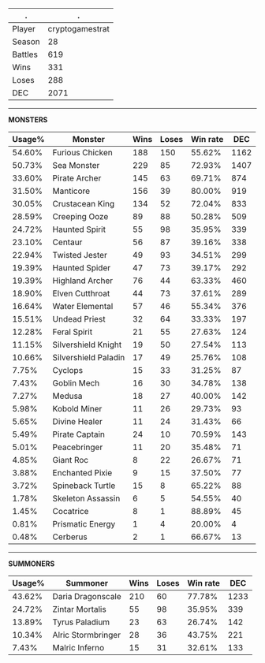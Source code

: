 .|.
|-|-
Player|cryptogamestrat
Season|28
Battles|619
Wins|331
Loses|288
DEC|2071

---
**MONSTERS**

Usage%|Monster|Wins|Loses|Win rate|DEC|
-|-|-|-|-|-|
54.60%|Furious Chicken|188|150|55.62%|1162|
50.73%|Sea Monster|229|85|72.93%|1407|
33.60%|Pirate Archer|145|63|69.71%|874|
31.50%|Manticore|156|39|80.00%|919|
30.05%|Crustacean King|134|52|72.04%|833|
28.59%|Creeping Ooze|89|88|50.28%|509|
24.72%|Haunted Spirit|55|98|35.95%|339|
23.10%|Centaur|56|87|39.16%|338|
22.94%|Twisted Jester|49|93|34.51%|299|
19.39%|Haunted Spider|47|73|39.17%|292|
19.39%|Highland Archer|76|44|63.33%|460|
18.90%|Elven Cutthroat|44|73|37.61%|289|
16.64%|Water Elemental|57|46|55.34%|376|
15.51%|Undead Priest|32|64|33.33%|197|
12.28%|Feral Spirit|21|55|27.63%|124|
11.15%|Silvershield Knight|19|50|27.54%|113|
10.66%|Silvershield Paladin|17|49|25.76%|108|
7.75%|Cyclops|15|33|31.25%|87|
7.43%|Goblin Mech|16|30|34.78%|138|
7.27%|Medusa|18|27|40.00%|142|
5.98%|Kobold Miner|11|26|29.73%|93|
5.65%|Divine Healer|11|24|31.43%|66|
5.49%|Pirate Captain|24|10|70.59%|143|
5.01%|Peacebringer|11|20|35.48%|71|
4.85%|Giant Roc|8|22|26.67%|71|
3.88%|Enchanted Pixie|9|15|37.50%|77|
3.72%|Spineback Turtle|15|8|65.22%|88|
1.78%|Skeleton Assassin|6|5|54.55%|40|
1.45%|Cocatrice|8|1|88.89%|45|
0.81%|Prismatic Energy|1|4|20.00%|4|
0.48%|Cerberus|2|1|66.67%|13|

---
**SUMMONERS**

Usage%|Summoner|Wins|Loses|Win rate|DEC|
-|-|-|-|-|-|
43.62%|Daria Dragonscale|210|60|77.78%|1233|
24.72%|Zintar Mortalis|55|98|35.95%|339|
13.89%|Tyrus Paladium|23|63|26.74%|142|
10.34%|Alric Stormbringer|28|36|43.75%|221|
7.43%|Malric Inferno|15|31|32.61%|133|
